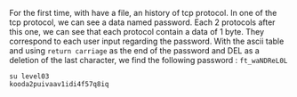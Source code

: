 For the first time, with have a file, an history of tcp protocol.
In one of the tcp protocol, we can see a data named password.
Each 2 protocols after this one, we can see that each protocol contain a data of 1 byte.
They correspond to each user input regarding the password.
With the ascii table and using `return carriage` as the end of the password and DEL as a deletion of the last character, we find the following password : `ft_waNDReL0L`
```
su level03
kooda2puivaav1idi4f57q8iq
```
